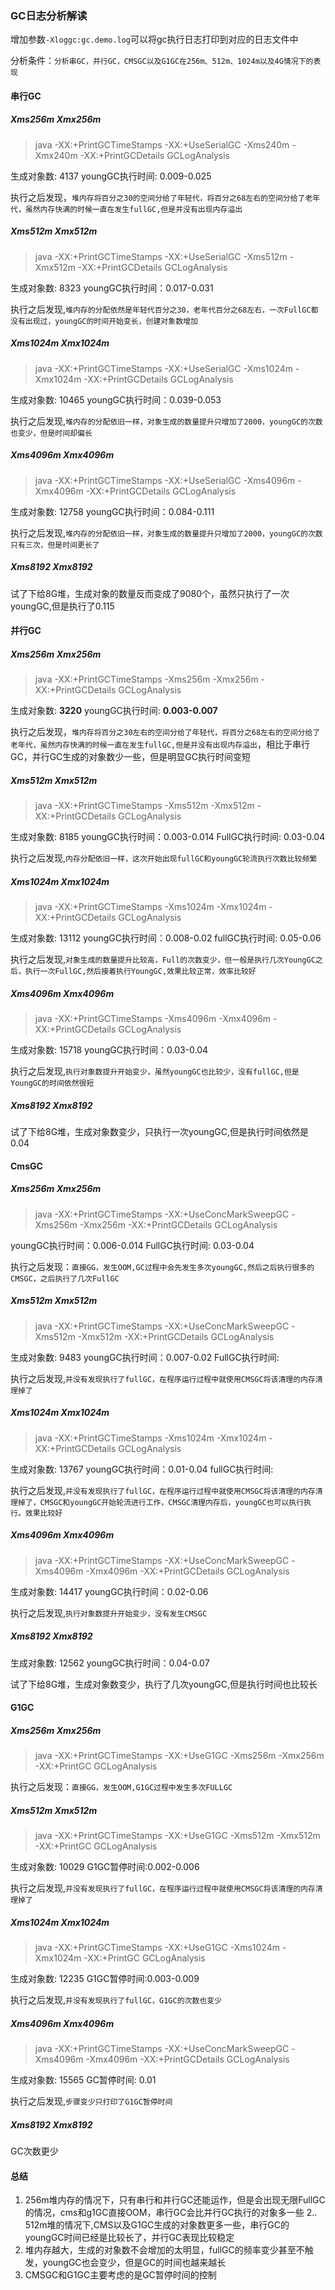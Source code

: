 ### GC日志分析解读
增加参数`-Xloggc:gc.demo.log`可以将gc执行日志打印到对应的日志文件中

分析条件：`分析串GC，并行GC，CMSGC以及G1GC在256m、512m、1024m以及4G情况下的表现`
####  串行GC
##### Xms256m Xmx256m
> java  -XX:+PrintGCTimeStamps -XX:+UseSerialGC -Xms240m -Xmx240m -XX:+PrintGCDetails GCLogAnalysis

生成对象数: 4137
youngGC执行时间: 0.009-0.025

执行之后发现，`堆内存将百分之30的空间分给了年轻代，将百分之68左右的空间分给了老年代，虽然内存快满的时候一直在发生fullGC,但是并没有出现内存溢出`


##### Xms512m Xmx512m
> java  -XX:+PrintGCTimeStamps -XX:+UseSerialGC -Xms512m -Xmx512m -XX:+PrintGCDetails GCLogAnalysis

生成对象数: 8323
youngGC执行时间：0.017-0.031

执行之后发现,`堆内存的分配依然是年轻代百分之30，老年代百分之68左右，一次FullGC都没有出现过，youngGC的时间开始变长，创建对象数增加`

##### Xms1024m Xmx1024m
> java  -XX:+PrintGCTimeStamps -XX:+UseSerialGC -Xms1024m -Xmx1024m -XX:+PrintGCDetails GCLogAnalysis

生成对象数: 10465
youngGC执行时间：0.039-0.053

执行之后发现,`堆内存的分配依旧一样，对象生成的数量提升只增加了2000，youngGC的次数也变少，但是时间却偏长`

##### Xms4096m Xmx4096m
> java  -XX:+PrintGCTimeStamps -XX:+UseSerialGC -Xms4096m -Xmx4096m -XX:+PrintGCDetails GCLogAnalysis

生成对象数: 12758
youngGC执行时间：0.084-0.111

执行之后发现,`堆内存的分配依旧一样，对象生成的数量提升只增加了2000，youngGC的次数只有三次，但是时间更长了`


##### Xms8192 Xmx8192
试了下给8G堆，生成对象的数量反而变成了9080个，虽然只执行了一次youngGC,但是执行了0.115

#### 并行GC

##### Xms256m Xmx256m
>java  -XX:+PrintGCTimeStamps -Xms256m -Xmx256m -XX:+PrintGCDetails GCLogAnalysis

生成对象数: **3220**
youngGC执行时间: **0.003-0.007**

执行之后发现，`堆内存将百分之30左右的空间分给了年轻代，将百分之68左右的空间分给了老年代，虽然内存快满的时候一直在发生fullGC,但是并没有出现内存溢出`，相比于串行GC，并行GC生成的对象数少一些，但是明显GC执行时间变短

##### Xms512m Xmx512m
> java  -XX:+PrintGCTimeStamps -Xms512m -Xmx512m -XX:+PrintGCDetails GCLogAnalysis

生成对象数: 8185
youngGC执行时间：0.003-0.014
FullGC执行时间: 0.03-0.04

执行之后发现,`内存分配依旧一样，这次开始出现fullGC和youngGC轮流执行次数比较频繁`

##### Xms1024m Xmx1024m
> java  -XX:+PrintGCTimeStamps  -Xms1024m -Xmx1024m -XX:+PrintGCDetails GCLogAnalysis

生成对象数: 13112
youngGC执行时间：0.008-0.02
fullGC执行时间: 0.05-0.06

执行之后发现,`对象生成的数量提升比较高，Full的次数变少，但一般是执行几次YoungGC之后，执行一次FullGC,然后接着执行YoungGC,效果比较正常，效率比较好`

##### Xms4096m Xmx4096m
> java  -XX:+PrintGCTimeStamps  -Xms4096m -Xmx4096m -XX:+PrintGCDetails GCLogAnalysis

生成对象数: 15718
youngGC执行时间：0.03-0.04

执行之后发现,`执行对象数提升开始变少，虽然youngGC也比较少，没有fullGC,但是YoungGC的时间依然很短`


##### Xms8192 Xmx8192
试了下给8G堆，生成对象数变少，只执行一次youngGC,但是执行时间依然是0.04

#### CmsGC
##### Xms256m Xmx256m
>java  -XX:+PrintGCTimeStamps -XX:+UseConcMarkSweepGC -Xms256m -Xmx256m -XX:+PrintGCDetails GCLogAnalysis

youngGC执行时间：0.006-0.014
FullGC执行时间: 0.03-0.04

执行之后发现：`直接GG，发生OOM,GC过程中会先发生多次youngGC,然后之后执行很多的CMSGC，之后执行了几次FullGC`

##### Xms512m Xmx512m
> java  -XX:+PrintGCTimeStamps -XX:+UseConcMarkSweepGC -Xms512m -Xmx512m -XX:+PrintGCDetails GCLogAnalysis

生成对象数: 9483
youngGC执行时间：0.007-0.02
FullGC执行时间: 

执行之后发现,`并没有发现执行了fullGC，在程序运行过程中就使用CMSGC将该清理的内存清理掉了`

##### Xms1024m Xmx1024m
> java  -XX:+PrintGCTimeStamps  -Xms1024m -Xmx1024m -XX:+PrintGCDetails GCLogAnalysis

生成对象数: 13767
youngGC执行时间：0.01-0.04
fullGC执行时间: 

执行之后发现,`并没有发现执行了fullGC，在程序运行过程中就使用CMSGC将该清理的内存清理掉了，CMSGC和youngGC开始轮流进行工作，CMSGC清理内存后，youngGC也可以执行执行。效果比较好`

##### Xms4096m Xmx4096m
>java  -XX:+PrintGCTimeStamps -XX:+UseConcMarkSweepGC -Xms4096m -Xmx4096m -XX:+PrintGCDetails GCLogAnalysis

生成对象数: 14417
youngGC执行时间：0.02-0.06

执行之后发现,`执行对象数提升开始变少，没有发生CMSGC`


##### Xms8192 Xmx8192
生成对象数: 12562
youngGC执行时间：0.04-0.07

试了下给8G堆，生成对象数变少，执行了几次youngGC,但是执行时间也比较长

#### G1GC
##### Xms256m Xmx256m
>java  -XX:+PrintGCTimeStamps -XX:+UseG1GC -Xms256m -Xmx256m -XX:+PrintGC GCLogAnalysis


执行之后发现：`直接GG，发生OOM,G1GC过程中发生多次FULLGC`

##### Xms512m Xmx512m
>java  -XX:+PrintGCTimeStamps -XX:+UseG1GC -Xms512m -Xmx512m -XX:+PrintGC GCLogAnalysis

生成对象数: 10029
G1GC暂停时间:0.002-0.006

执行之后发现,`并没有发现执行了fullGC，在程序运行过程中就使用CMSGC将该清理的内存清理掉了`

##### Xms1024m Xmx1024m
> java  -XX:+PrintGCTimeStamps -XX:+UseG1GC  -Xms1024m -Xmx1024m -XX:+PrintGC GCLogAnalysis

生成对象数: 12235
G1GC暂停时间:0.003-0.009

执行之后发现,`并没有发现执行了fullGC，G1GC的次数也变少`

##### Xms4096m Xmx4096m
>java  -XX:+PrintGCTimeStamps -XX:+UseConcMarkSweepGC -Xms4096m -Xmx4096m -XX:+PrintGCDetails GCLogAnalysis

生成对象数: 15565
GC暂停时间: 0.01

执行之后发现,`步骤变少只打印了G1GC暂停时间`


##### Xms8192 Xmx8192
GC次数更少

#### 总结

1. 256m堆内存的情况下，只有串行和并行GC还能运作，但是会出现无限FullGC的情况，cms和g1GC直接OOM，串行GC会比并行GC执行的对象多一些
2.. 512m堆的情况下,CMS以及G1GC生成的对象数更多一些，串行GC的youngGC时间已经是比较长了，并行GC表现比较稳定
3. 堆内存越大，生成的对象数不会增加的太明显，fullGC的频率变少甚至不触发，youngGC也会变少，但是GC的时间也越来越长
4. CMSGC和G1GC主要考虑的是GC暂停时间的控制